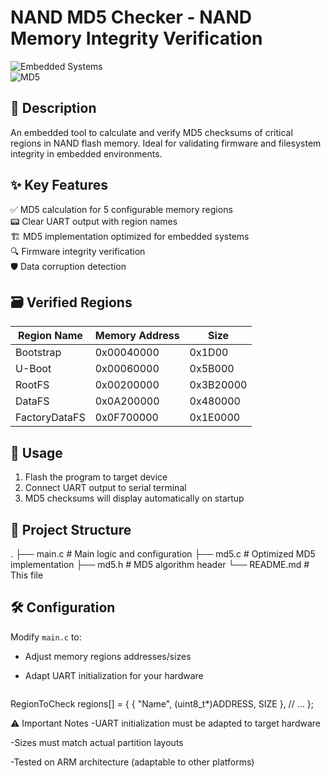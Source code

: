 # NAND MD5 Checker - NAND Memory Integrity Verification  
![Embedded Systems](https://img.shields.io/badge/Platform-Embedded-blue)  
![MD5](https://img.shields.io/badge/Algorithm-MD5-green)  

## 📌 Description  
An embedded tool to calculate and verify MD5 checksums of critical regions in NAND flash memory. Ideal for validating firmware and filesystem integrity in embedded environments.  

## ✨ Key Features  
✅ MD5 calculation for 5 configurable memory regions  
📟 Clear UART output with region names  
🏗️ MD5 implementation optimized for embedded systems  
🔍 Firmware integrity verification  
🛡️ Data corruption detection  

## 🗃️ Verified Regions  
| Region Name     | Memory Address | Size     |  
|-----------------|----------------|----------|  
| Bootstrap       | 0x00040000     | 0x1D00   |  
| U-Boot          | 0x00060000     | 0x5B000  |  
| RootFS          | 0x00200000     | 0x3B20000|  
| DataFS          | 0x0A200000     | 0x480000 |  
| FactoryDataFS   | 0x0F700000     | 0x1E0000 |  

## 🚀 Usage  
1. Flash the program to target device  
2. Connect UART output to serial terminal  
3. MD5 checksums will display automatically on startup
   
## 📂 Project Structure  
.
├── main.c # Main logic and configuration
├── md5.c # Optimized MD5 implementation
├── md5.h # MD5 algorithm header
└── README.md # This file

## 🛠️ Configuration  
Modify `main.c` to:  
- Adjust memory regions addresses/sizes  
- Adapt UART initialization for your hardware
  
  ```c
RegionToCheck regions[] = {
    { "Name", (uint8_t*)ADDRESS, SIZE },
    // ...
};

⚠️ Important Notes
-UART initialization must be adapted to target hardware

-Sizes must match actual partition layouts

-Tested on ARM architecture (adaptable to other platforms)

